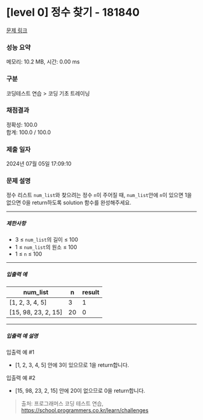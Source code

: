 # [level 0] 정수 찾기 - 181840 

[문제 링크](https://school.programmers.co.kr/learn/courses/30/lessons/181840) 

### 성능 요약

메모리: 10.2 MB, 시간: 0.00 ms

### 구분

코딩테스트 연습 > 코딩 기초 트레이닝

### 채점결과

정확성: 100.0<br/>합계: 100.0 / 100.0

### 제출 일자

2024년 07월 05일 17:09:10

### 문제 설명

<p>정수 리스트 <code>num_list</code>와 찾으려는 정수 <code>n</code>이 주어질 때, <code>num_list</code>안에 <code>n</code>이 있으면 1을 없으면 0을 return하도록 solution 함수를 완성해주세요.</p>

<hr>

<h5>제한사항</h5>

<ul>
<li>3 ≤ <code>num_list</code>의 길이 ≤ 100</li>
<li>1 ≤ <code>num_list</code>의 원소 ≤ 100</li>
<li>1 ≤ <code>n</code> ≤ 100</li>
</ul>

<hr>

<h5>입출력 예</h5>
<table class="table">
        <thead><tr>
<th>num_list</th>
<th>n</th>
<th>result</th>
</tr>
</thead>
        <tbody><tr>
<td>[1, 2, 3, 4, 5]</td>
<td>3</td>
<td>1</td>
</tr>
<tr>
<td>[15, 98, 23, 2, 15]</td>
<td>20</td>
<td>0</td>
</tr>
</tbody>
      </table>
<hr>

<h5>입출력 예 설명</h5>

<p>입출력 예 #1</p>

<ul>
<li>[1, 2, 3, 4, 5] 안에 3이 있으므로 1을 return합니다.</li>
</ul>

<p>입출력 예 #2</p>

<ul>
<li>[15, 98, 23, 2, 15] 안에 20이 없으므로 0을 return합니다.</li>
</ul>


> 출처: 프로그래머스 코딩 테스트 연습, https://school.programmers.co.kr/learn/challenges